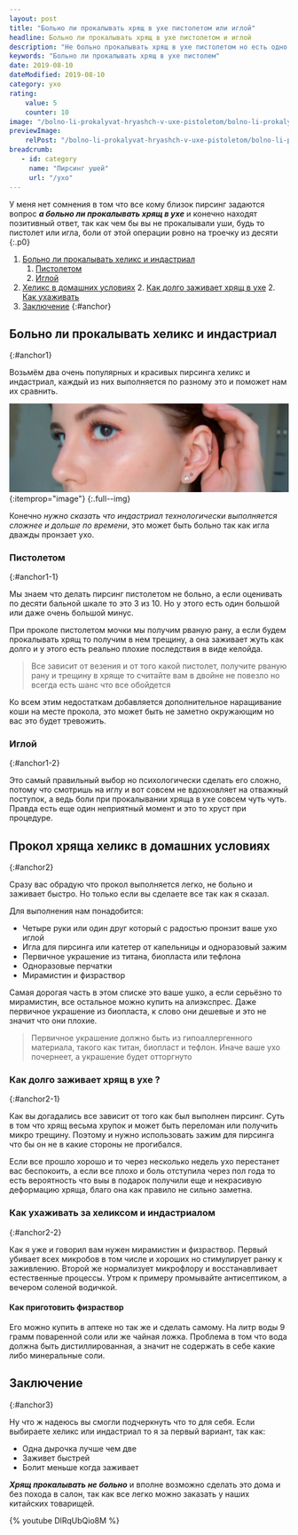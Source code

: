 ```yaml
---
layout: post
title: "Больно ли прокалывать хрящ в ухе пистолетом или иглой"
headline: Больно ли прокалывать хрящ в ухе пистолетом и иглой
description: "Не больно прокалывать хрящ в ухе пистолетом но есть одно большое отличие от проколы иглой которое переворачивает все"
keywords: "Больно ли прокалывать хрящ в ухе пистолем"
date: 2019-08-10
dateModified: 2019-08-10
category: yxo
rating: 
    value: 5
    counter: 10
image: "/bolno-li-prokalyvat-hryashch-v-uxe-pistoletom/bolno-li-prokalyvat-hryashch-v-uxe-pistoletom.jpg"
previewImage:
    relPost: "/bolno-li-prokalyvat-hryashch-v-uxe-pistoletom/bolno-li-prokalyvat-hryashch-v-uxe-pistoletom-220.jpg"
breadcrumb:
   - id: category
     name: "Пирсинг ушей"
     url: "/yxo"
---
```


У меня нет сомнения в том что все кому близок пирсинг задаются вопрос ***а больно ли прокалывать хрящ в ухе*** и конечно находят позитивный ответ, так как чем бы вы не прокалывали уши, будь то пистолет или игла, боли от этой операции ровно на троечку из десяти
{:.p0}

1. [Больно ли прокалывать хеликс и индастриал ](#anchor1)
    1. [Пистолетом](#anchor1-1)
    1. [Иглой](#anchor1-2)
2. [Хеликс в домашних условиях](#anchor2)
    2. [Как долго заживает хрящ в ухе](#anchor2-1)
    2. [Как ухаживать](#anchor2-2)
2. [Заключение](#anchor3)
{:#anchor}


## Больно ли прокалывать хеликс и индастриал 
{:#anchor1}

Возьмём два очень популярных и красивых пирсинга хеликс и индастриал, каждый из них выполняется по разному это и поможет нам их сравнить. 

![Хеликс](/assets/image/src/bolno-li-prokalyvat-hryashch-v-uxe-pistoletom/heliks-pirsing-bolno.jpg){:itemprop="image"} 
 {:.full--img}
 
Конечно *нужно сказать что индастриал технологически выполняется сложнее и дольше по времени*, это может быть больно так как игла дважды пронзает ухо. 

### Пистолетом
{:#anchor1-1}

Мы знаем что делать пирсинг пистолетом не больно, а если оценивать по десяти бальной шкале то это 3 из 10. Но у этого есть один большой или даже очень большой минус.

При проколе пистолетом мочки мы получим рваную рану, а если будем прокалывать хрящ то получим в нем трещину, а она заживает жуть как долго и у этого есть реально плохие последствия в виде келойда.

> Все зависит от везения и от того какой пистолет, получите рваную рану и трещину в хряще то считайте вам в двойне не повезло но всегда есть шанс что все обойдется

Ко всем этим недостаткам добавляется дополнительное наращивание коши на месте прокола, это может быть не заметно окружающим но вас это будет тревожить.

### Иглой
{:#anchor1-2}


Это самый правильный выбор но психологически сделать его сложно, потому что смотришь на иглу и вот совсем не вдохновляет на отважный поступок, а ведь боли при прокалывании хряща в ухе совсем чуть чуть. Правда есть еще один неприятный момент и это то хруст при процедуре. 

## Прокол хряща хеликс в домашних условиях
{:#anchor2}

Сразу вас обрадую что прокол выполняется легко, не больно и заживает быстро. Но только если вы сделаете все так как я сказал.

Для выполнения нам понадобится:

* Четыре руки или один друг который с радостью пронзит ваше ухо иглой
* Игла для пирсинга или катетер от капельницы и одноразовый зажим 
* Первичное украшение из титана, биопласта или тефлона
* Одноразовые перчатки
* Мирамистин и физраствор

Самая дорогая часть в этом списке это ваше ушко, а если серьёзно то мирамистин, все остальное можно купить на алиэкспрес. Даже первичное украшение из биопласта, к слово они дешевые и это не значит что они плохие.

> Первичное украшение должно быть из гипоаллергенного материала, такого как титан, биопласт и тефлон. Иначе ваше ухо почернеет, а украшение будет отторгнуто

### Как долго заживает хрящ в ухе ?
{:#anchor2-1}

Как вы догадались все зависит от того как был выполнен пирсинг. Суть в том что хрящ весьма хрупок и может быть переломан или получить микро трещину. Поэтому и нужно использовать зажим для пирсинга что бы он не в какие стороны не прогибался. 

Если все прошло хорошо и то через несколько недель ухо перестанет вас беспокоить, а если все плохо и боль отступила через пол года то есть вероятность что выы в подарок получили еще и некрасивую деформацию хряща, благо она как правило не сильно заметна.

### Как ухаживать за хеликсом и индастриалом 
{:#anchor2-2}

Как я уже и говорил вам нужен мирамистин и физраствор. Первый убивает всех микробов в том числе и хороших но стимулирует ранку к заживлению. Второй же нормализует микрофлору и восстанавливает естественные процессы. Утром к примеру промывайте антисептиком, а вечером соленой водичкой.

#### Как приготовить физраствор  

Его можно купить в аптеке но так же и сделать самому. На литр воды 9 грамм поваренной соли или же чайная ложка. Проблема в том что вода должна быть дистиллированная, а значит не содержать в себе какие либо минеральные соли. 

## Заключение 
{:#anchor3}

Ну что ж надеюсь вы смогли подчеркнуть что то для себя. Если выбираете хеликс или индастриал то я за первый вариант, так как:

* Одна дырочка лучше чем две
* Заживет быстрей
* Болит меньше когда заживает

***Хрящ прокалывать не больно*** и вполне возможно сделать это дома и без похода в салон, так как все легко можно заказать у наших китайских товарищей. 

{% youtube DlRqUbQio8M %}


